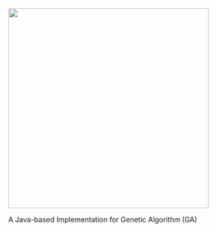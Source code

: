
<img src="https://user-images.githubusercontent.com/114015/178030128-22439793-5f99-4918-8d13-22dd5914e026.jpeg" width="400px" />


A Java-based Implementation for Genetic Algorithm (GA)

